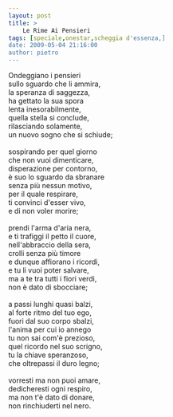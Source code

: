 ```yaml
---
layout: post
title: >
    Le Rime Ai Pensieri
tags: [speciale,onestar,scheggia d'essenza,]
date: 2009-05-04 21:16:00
author: pietro
---
```

Ondeggiano i pensieri<br/>sullo sguardo che li ammira,<br/>la speranza di saggezza,<br/>ha gettato la sua spora<br/>lenta inesorabilmente,<br/>quella stella si conclude,<br/>rilasciando solamente,<br/>un nuovo sogno che si schiude;<br/><br/>sospirando per quel giorno<br/>che non vuoi dimenticare,<br/>disperazione per contorno,<br/>è suo lo sguardo da sbranare<br/>senza più nessun motivo,<br/>per il quale respirare,<br/>ti convinci d'esser vivo,<br/>e di non voler morire;<br/><br/>prendi l'arma d'aria nera,<br/>e ti trafiggi il petto il cuore,<br/>nell'abbraccio della sera,<br/>crolli senza più timore<br/>e dunque affiorano i ricordi,<br/>e tu li vuoi poter salvare,<br/>ma a te tra tutti i fiori verdi,<br/>non è dato di sbocciare;<br/><br/>a passi lunghi quasi balzi,<br/>al forte ritmo del tuo ego,<br/>fuori dal suo corpo sbalzi,<br/>l'anima per cui io annego<br/>tu non sai com'è prezioso,<br/>quel ricordo nel suo scrigno,<br/>tu la chiave speranzoso,<br/>che oltrepassi il duro legno;<br/><br/>vorresti ma non puoi amare,<br/>dedicheresti ogni respiro,<br/>ma non t'è dato di donare,<br/>non rinchiuderti nel nero.

